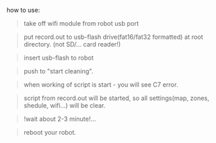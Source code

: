 how to use:
 >take off wifi module from robot usb port
 
 >put record.out to usb-flash drive(fat16/fat32 formatted) at root directory. (not SD/... card reader!)
 
 >insert usb-flash to robot
 
 >push to "start cleaning".
 
 >when working of script is start - you will see C7 error.
 
 >script from record.out will be started, so all settings(map, zones, shedule, wifi...) will be clear.
 
 >!wait about 2-3 minute!...
 
 >reboot your robot.

